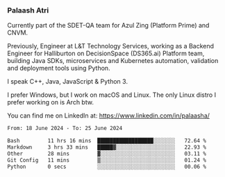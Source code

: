 ### Palaash Atri

Currently part of the SDET-QA team for Azul Zing (Platform Prime) and CNVM. 

Previously, Engineer at L&T Technology Services, working as a Backend Engineer for Halliburton on DecisionSpace (DS365.ai) Platform team, building Java SDKs, microservices and Kubernetes automation, validation and deployment tools using Python.

I speak C++, Java, JavaScript & Python 3.

I prefer Windows, but I work on macOS and Linux. The only Linux distro I prefer working on is Arch btw.

You can find me on LinkedIn at: https://www.linkedin.com/in/palaasha/

<!--START_SECTION:waka-->

```txt
From: 18 June 2024 - To: 25 June 2024

Bash         11 hrs 16 mins  ██████████████████░░░░░░░   72.64 %
Markdown     3 hrs 33 mins   █████▓░░░░░░░░░░░░░░░░░░░   22.93 %
Other        28 mins         ▓░░░░░░░░░░░░░░░░░░░░░░░░   03.11 %
Git Config   11 mins         ▒░░░░░░░░░░░░░░░░░░░░░░░░   01.24 %
Python       0 secs          ░░░░░░░░░░░░░░░░░░░░░░░░░   00.06 %
```

<!--END_SECTION:waka-->
